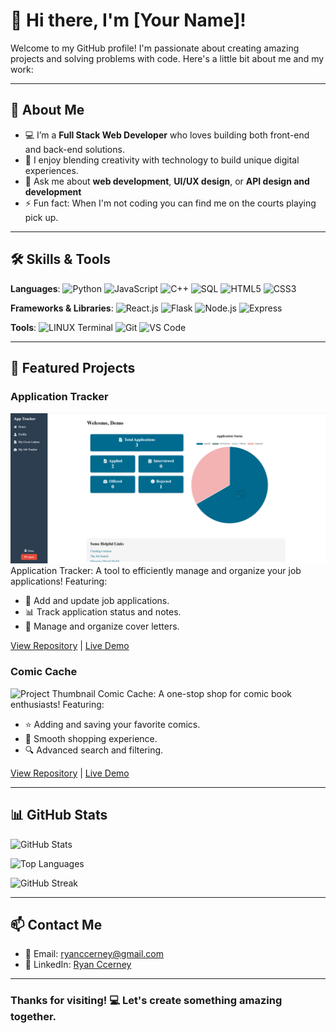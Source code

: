 # 👋 Hi there, I'm [Your Name]!

Welcome to my GitHub profile! I'm passionate about creating amazing projects and solving problems with code. Here's a little bit about me and my work:

---

## 🚀 About Me
- 💻 I’m a **Full Stack Web Developer** who loves building both front-end and back-end solutions.
- 🎨 I enjoy blending creativity with technology to build unique digital experiences.
- 💬 Ask me about **web development**, **UI/UX design**, or **API design and development**
- ⚡ Fun fact: When I'm not coding you can find me on the courts playing pick up.

---

## 🛠️ Skills & Tools

**Languages**:
![Python](https://img.shields.io/badge/-Python-blue)
![JavaScript](https://img.shields.io/badge/-JavaScript-yellow)
![C++](https://img.shields.io/badge/-C++-blue)
![SQL](https://img.shields.io/badge/-SQL-orange)
![HTML5](https://img.shields.io/badge/-HTML5-orange)
![CSS3](https://img.shields.io/badge/-CSS3-blue)

**Frameworks & Libraries**:
![React.js](https://img.shields.io/badge/-React.js-blue)
![Flask](https://img.shields.io/badge/-Flask-black)
![Node.js](https://img.shields.io/badge/-Node.js-green)
![Express](https://img.shields.io/badge/-Express-green)

**Tools**:
![LINUX Terminal](https://img.shields.io/badge/-LINUX%20Terminal-gray)
![Git](https://img.shields.io/badge/-Git-red)
![VS Code](https://img.shields.io/badge/-VS%20Code-blue)

---

## 🌟 Featured Projects

### Application Tracker
![Project Thumbnail](https://github.com/rcerney1/application_tracker/blob/main/comic%20cache2.png?raw=true)
Application Tracker: A tool to efficiently manage and organize your job applications! Featuring:
- 📝 Add and update job applications.
- 📊 Track application status and notes.
- 📂 Manage and organize cover letters.


[View Repository](https://github.com/rcerney1/application_tracker) | [Live Demo](https://application-tracker-pbap.onrender.com/)

### Comic Cache
![Project Thumbnail](https://github.com/rcerney1/Comic_Cache/blob/main/comic%20cache.png?raw=true)
Comic Cache: A one-stop shop for comic book enthusiasts! Featuring:
- ⭐ Adding and saving your favorite comics.
- 🛒 Smooth shopping experience.
- 🔍 Advanced search and filtering.

[View Repository](https://github.com/rcerney1/Comic_Cache) | [Live Demo](https://comic-cache.onrender.com/)

---

## 📊 GitHub Stats

![GitHub Stats](https://github-readme-stats.vercel.app/api?username=rcerney1&show_icons=true&theme=radical)

![Top Languages](https://github-readme-stats.vercel.app/api/top-langs/?username=rcerney1&layout=compact&theme=radical)

![GitHub Streak](https://github-readme-streak-stats.herokuapp.com/?user=rcerney1&theme=radical)

---

## 📫 Contact Me
- 📧 Email: [ryanccerney@gmail.com](mailto:ryanccerney@gmail.com)
- 💼 LinkedIn: [Ryan Ccerney](https://www.linkedin.com/in/ryanccerney/)

---

### Thanks for visiting! 💻 Let's create something amazing together.
